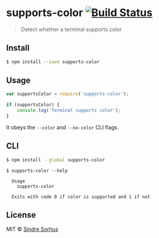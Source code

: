 # supports-color [![Build Status](https://travis-ci.org/sindresorhus/supports-color.svg?branch=master)](https://travis-ci.org/sindresorhus/supports-color)

> Detect whether a terminal supports color


## Install

```sh
$ npm install --save supports-color
```

## Usage

```js
var supportsColor = require('supports-color');

if (supportsColor) {
	console.log('Terminal supports color');
}
```

It obeys the `--color` and `--no-color` CLI flags.


## CLI

```sh
$ npm install --global supports-color
```

```
$ supports-color --help

  Usage
    supports-color

  Exits with code 0 if color is supported and 1 if not
```

## License

MIT © [Sindre Sorhus](http://sindresorhus.com)
